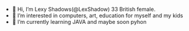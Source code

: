- 👋 Hi, I’m Lexy Shadows(@LexShadow) 33 British female.
- 👀 I’m interested in computers, art, education for myself and my kids
- 🌱 I’m currently learning JAVA and maybe soon pyhon

<!---
LexShadow/LexShadow is a ✨ special ✨ repository because its `README.md` (this file) appears on your GitHub profile.
You can click the Preview link to take a look at your changes.
--->
